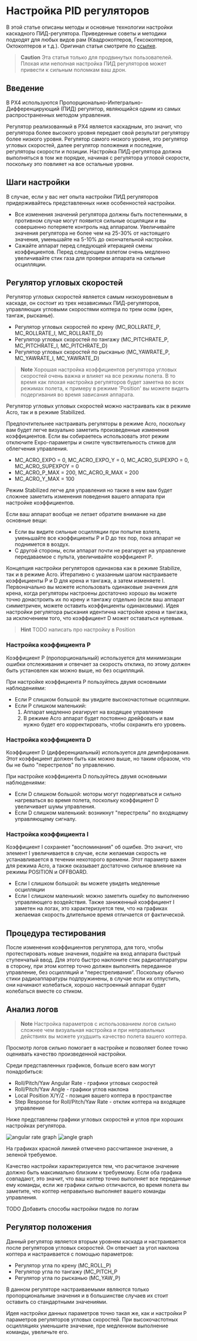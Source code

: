 # Настройка PID регуляторов

В этой статье описаны методы и основные технологии настройки каскадного ПИД-регулятора. Приведенные советы и методики подходят для любых видов рам (Квадрокоптеров, Гексокоптеров, Октокоптеров и т.д.). Оригинал статьи смотрите по [ссылке](https://docs.px4.io/v1.9.0/en/config_mc/pid_tuning_guide_multicopter.html).

> **Caution** Эта статья только для продвинутых пользователей. Плохая или неполная настройка ПИД регуляторов может привести к сильным поломкам ваш дрон.

## Введение

В PX4 используются Пропорционально-Интегрально-Дифференцирующий (ПИД) регулятор, являющийся одним из самых распространенных методом управления.

Регулятор реализованный в PX4 является каскадным, это значит, что регулятора более высокого уровня передает свой результат регулятору более низкого уровня. Регулятор самого низкого уровня, это регулятор угловых скоростей, далее регулятор положения и последние, регуляторы скорости и позиции. Настройка ПИД-регулятора должна выполняться в том же порядке, начиная с регулятора угловой скорости, поскольку это повлияет на все остальные уровни.

## Шаги настройки

В случае, если у вас нет опыта настройки ПИД регуляторов придерживайтесь представленных ниже особенностей настройки.

+ Все изменения значений регулятора должны быть постепенными, в противном случае могут появится сильные осциляции и вы совершенно потеряете контроль над аппаратом. Увеличивайте значения регулятора не более чем на 25-30% от настоящего значения, уменьшайте на 5-10% до окончательной настройки.
+ Сажайте аппарат перед следующей итерацией смены коэффициентов. Перед следующим взлетом очень медленно увеличивайте стик газа для проверки аппарата на сильные осцилляции.

## Регулятор угловых скоростей

Регулятор угловых скоростей является самым низкоуровневым в каскаде, он состоит из трех независимых ПИД-регуляторов, управляющих угловыми скоростями коптера по трем осям (крен, тангаж, рысканье).

+ Регулятор угловых скоростей по крену (MC_ROLLRATE_P, MC_ROLLRATE_I, MC_ROLLRATE_D)
+ Регулятор угловых скоростей по тангажу (MC_PITCHRATE_P, MC_PITCHRATE_I, MC_PITCHRATE_D)
+ Регулятор угловых скоростей по рысканью (MC_YAWRATE_P, MC_YAWRATE_I, MC_YAWRATE_D)

> **Note** Хорошая настройка коэффициентов регулятора угловых скоростей очень важна и влияет на все режимы полета. В то время как плохая настройка регуляторов будет заметна во всех режимах полета, к примеру в режиме 'Position' вы можете видеть подергивания во время зависания аппарата.

Регулятор угловых угловых скоростей можно настраивать как в режиме Acro, так и в режиме Stabilized.

Предпочтительнее настраивать регуляторы в режиме Acro, поскольку вам будет легче визуально заметить произведенные изменения коэффициентов. Если вы собираетесь использовать этот режим отключите Expo-параметры и снизте чувствительность стиков для облегчения управления.

+ MC_ACRO_EXPO = 0, MC_ACRO_EXPO_Y = 0, MC_ACRO_SUPEXPO = 0, MC_ACRO_SUPEXPOY = 0
+ MC_ACRO_P_MAX = 200, MC_ACRO_R_MAX = 200
+ MC_ACRO_Y_MAX = 100

Режим Stabilized легче для управления но также в нем вам будет сложнее заметить изменения поведения вашего аппарата при настройке коэффициентов.

Если ваш аппарат вообще не летает обратите внимание на две основные вещи:

+ Если вы видите сильные осцилляции при попытке взлета, уменьшайте все кэоффициенты P и D до тех пор, пока аппарат не поднимется в воздух.
+ С другой стороны, если аппарат почти не реагирует на управление передаваемое с пульта, увеличивайте коэффициент P.

Концепция настройки регуляторов одинакова как в режиме Stabilize, так и в режиме Acro. Итеративно с указанным шагом настраиваете коэффициенты P и D для крена и тангажа, а затем изменяете I. Первоначально вы можете использовать одинаковые значения для крена, когда регуляторы настроены достаточно хорошо вы можете точно донастроить их по крену и тангажу отдельно (если ваш аппарат симметричен, можете оставить коэффициенты одинаковыми). Идея настройки регулятора рыскания идентична настройке крена и тангажа, за исключением того, что коэффициент D может оставаться нулевым.

> **Hint** TODO написать про настройку в Position

### Настройка коэффициента P

Коэффициент P (пропорциональный) используется для минимизации ошибки отслеживания и отвечает за скорость отклика, по этому должен быть установлен как можно выше, но без осцилляций.

При настройке коэффициента P пользуйтесь двумя основными наблюдениями:

+ Если P слишком большой: вы увидите высокочастотные осцилляции.
+ Если P слишком маленький:
    1. Аппарат медленно реагирует на входящее управление
    2. В режиме Acro аппарат будет постоянно дрейфовать и вам нужно будет его корректировать, чтобы сохранить его уровень.

### Настройка коэффициента D

Коэффициент D (дифференциальный) используется для демпфирования. Этот коэффициент должен быть как можно выше, но таким образом, что бы не было "перестрелов" по управлению.

При настройке коэффициента D пользуйтесь двумя основными наблюдениями:

+ Если D слишком большой: моторы могут подергиваться и сильно нагреваться во время полета, поскольку коэффициент D увеличивает шумы управления.
+ Если D слишком маленький: возникнут "перестрелы" по входящему управляющему сигналу.

### Настройка коэффициента I

Коэффициент I сохраняет "воспоминания" об ошибке. Это значит, что элемент I увеличивается в случае, если желаемая скорость не устанавливается в течении некоторого времени. Этот параметр важен для режима Acro, а также оказывает достаточно сильное влияние на режимы POSITION и OFFBOARD.

+ Если I слишком большой: вы можете увидеть медленные осцилляции
+ Если I слишком маленький: можно заметить ошибку по выполнению управляющего воздействия. Также заниженный коэффициент I заметен на логах, это характеризуется тем, что на графиках желаемая скорость длительное время отличается от фактической.

## Процедура тестирования

После изменения коэффициентов регулятора, для того, чтобы протестировать новые значения, подайте на вход аппарата быстрый ступенчатый ввод. Для этого быстро наклоните стик радиоаппаратуры в сторону, при этом коптер точно должен выполнять переданное управление, без осцилляций и "перестреливания". Поскольку обычно стики радиоаппаратуры подпружинены, в случае если их отпустить, они начинают колебаться, хорошо настроенный аппарат будет колебаться вместе со стиком.

## Анализ логов

> **Note** Настройка параметров с использованием логов сильно сложнее чем визуальная настройка и при неправильных действиях вы можете ухудшить качество полета вашего коптера.

Просмотр логов сильно помогает в настройке и позволяет более точно оценивать качество произведенной настройки.

Среди представленных графиков, больше всего вам могут понадобиться:

+ Roll/Pitch/Yaw Angular Rate - графики угловых скоростей
+ Roll/Pitch/Yaw Angle - графики углов наклона
+ Local Position X/Y/Z - позиция вашего коптера в пространстве
+ Step Response for Roll/Pitch/Yaw Rate - отклик коптера на входящее управление

Ниже представлены графики угловых скоростей и углов при хороших настройках регулятора.

<img src="../assets/pid_angular_rate.png" alt="angular rate graph">

<img src="../assets/pid_roll_angle.png" alt="angle graph">

На графиках красной линией отмечено рассчитанное значение, а зеленой требуемое.

Качество настройки характеризуется тем, что расчитаное значение должно быть максимально близким к требуемому. Если оба графика совпадают, это значит, что ваш коптер точно выполняет все переданные ему команды, если же графики сильно отличаются, во время полета вы заметите, что коптер неправильно выполняет вашего команды управления.

TODO Добавить способы настройки пидов по логам

## Регулятор положения

Данный регулятор является вторым уровнем каскада и настраивается после регуляторов угловых скоростей. Он отвечает за угол наклона коптера и настраивается с помощью параметров:

+ Регулятор угла по крену (MC_ROLL_P)
+ Регулятор угла по тангажу (MC_PITCH_P
+ Регулятор угла по рысканью (MC_YAW_P)

В данном регуляторе настраиваемыми являются только пропорциональные значения и в большинстве случаев их стоит оставить со стандартными значениями.

Идея настройки данных параметров точно такая же, как и настройки P параметров регуляторов угловых скоростей. При высокочастотных осцилляциях уменьшите значение, пре медленном выполнение команды, увеличьте его.
